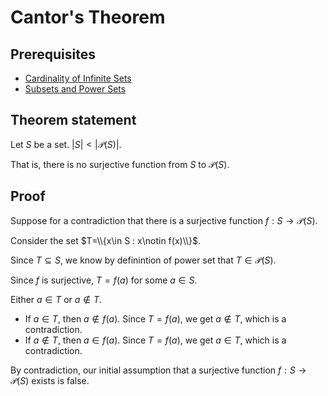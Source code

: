 # Cantor's Theorem
## Prerequisites

 - [Cardinality of Infinite Sets](?Set_Theory/Cardinality_Infinite)
 - [Subsets and Power Sets](?Set_Theory/Powerset)
 
## Theorem statement

Let $S$ be a set. $|S|<|\mathcal P(S)|$.

That is, there is no surjective function from $S$ to $\mathcal P(S)$.

## Proof

Suppose for a contradiction that there is a surjective function $f:S\to\mathcal P(S)$.

Consider the set $T=\\{x\in S : x\notin f(x)\\}$.

Since $T\subseteq S$, we know by definintion of power set that $T\in\mathcal P(S)$. 

Since $f$ is surjective, $T=f(a)$ for some $a\in S$.

Either $a\in T$ or $a\notin T$.

 - If $a\in T$, then $a\notin f(a)$. Since $T=f(a)$, we get $a\notin T$, which is a contradiction.
 - If $a\notin T$, then $a\in f(a)$. Since $T=f(a)$, we get $a\in T$, which is a contradiction.
 
By contradiction, our initial assumption that a surjective function $f:S\to\mathcal P(S)$ exists is false.